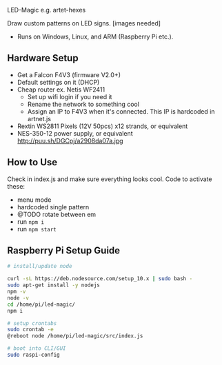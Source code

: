 LED-Magic
e.g. artet-hexes

Draw custom patterns on LED signs.
[images needed]

- Runs on Windows, Linux, and ARM (Raspberry Pi etc.).

## Hardware Setup
- Get a Falcon F4V3 (firmware V2.0+)
- Default settings on it (DHCP)
- Cheap router ex. Netis WF2411
  - Set up wifi login if you need it
  - Rename the network to something cool
  - Assign an IP to F4V3 when it's connected. This IP is hardcoded in artnet.js
- Rextin WS2811 Pixels (12V 50pcs) x12 strands, or equivalent
- NES-350-12 power supply, or equivalent
http://puu.sh/DGCpj/a2908da07a.jpg

## How to Use
Check in index.js and make sure everything looks cool. Code to activate these:
- menu mode
- hardcoded single pattern
- @TODO rotate between em
- run `npm i`
- run `npm start`

## Raspberry Pi Setup Guide

```bash
# install/update node

curl -sL https://deb.nodesource.com/setup_10.x | sudo bash -
sudo apt-get install -y nodejs
npm -v
node -v
cd /home/pi/led-magic/
npm i

# setup crontabs
sudo crontab -e
@reboot node /home/pi/led-magic/src/index.js

# boot into CLI/GUI
sudo raspi-config
```
